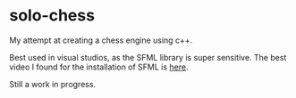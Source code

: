 # solo-chess
My attempt at creating a chess engine using c++.

Best used in visual studios, as the SFML library is super sensitive.
The best video I found for the installation of SFML is [here](https://www.youtube.com/watch?v=neIoDQ71yb0&t=95s).

Still a work in progress.
